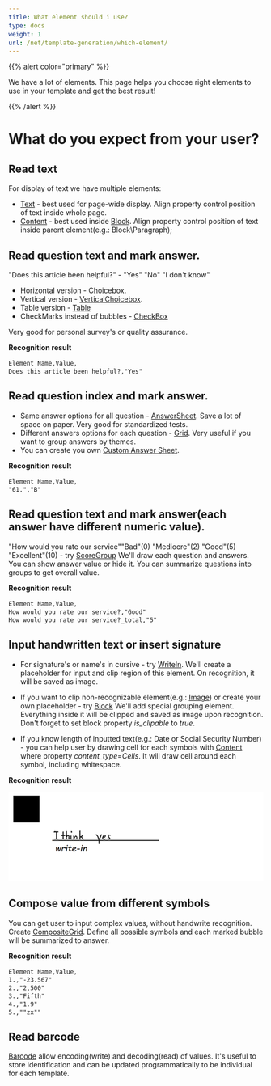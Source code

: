 ```yaml
---
title: What element should i use?
type: docs
weight: 1
url: /net/template-generation/which-element/
---
```


{{% alert color="primary" %}} 

We have a lot of elements. 
This page helps you choose right elements to use in your template and get the best result!

{{% /alert %}}


**<h1>What do you expect from your user?</h1>**

## **Read text**
For display of text we have multiple elements:
 - [Text](https://docs.aspose.com/omr/net/template-generation/txt/elements-description/#text-element) - best used for page-wide display. Align property control position of text inside whole page.
 - [Content](https://docs.aspose.com/omr/net/template-generation/txt/elements-description/#content-element) - best used inside [Block](https://docs.aspose.com/omr/net/template-generation/txt/elements-description/#block-element). Align property control position of text inside parent element(e.g.: Block\Paragraph);

## **Read question text and mark answer.**
"Does this article been helpful?" - "Yes" "No" "I don't know"
- Horizontal version - [Choicebox](https://docs.aspose.com/omr/net/template-generation/txt/elements-description/#choice-box-element).
- Vertical version - [VerticalChoicebox](https://docs.aspose.com/omr/net/template-generation/txt/elements-description/#verticalchoicebox-element).
- Table version - [Table](https://docs.aspose.com/omr/net/template-generation/txt/elements-description/table/) 
- CheckMarks instead of bubbles - [CheckBox](https://docs.aspose.com/omr/net/template-generation/txt/elements-description/#checkbox-element)

Very good for personal survey's or quality assurance.

**Recognition result**
```text
Element Name,Value,
Does this article been helpful?,"Yes"
```

## **Read question index and mark answer.**
- Same answer options for all question - [AnswerSheet](https://docs.aspose.com/omr/net/template-generation/txt/elements-description/#answer-sheet-element). 
Save a lot of space on paper. Very good for standardized tests.
- Different answers options for each question - [Grid](https://docs.aspose.com/omr/net/template-generation/txt/elements-description/#grid-element).
Very useful if you want to group answers by themes.
- You can create you own [Custom Answer Sheet](https://docs.aspose.com/omr/net/template-generation/txt/elements-description/custom-answer-sheet/).

**Recognition result**
```text
Element Name,Value,
"61.","B"
```

## **Read question text and mark answer(each answer have different numeric value).**
"How would you rate our service""Bad"(0) "Mediocre"(2) "Good"(5) "Excellent"(10) - try [ScoreGroup](https://docs.aspose.com/omr/net/template-generation/txt/elements-description/score/)
We'll draw each question and answers. You can show answer value or hide it.
You can summarize questions into groups to get overall value.

**Recognition result**
```text
Element Name,Value,
How would you rate our service?,"Good"
How would you rate our service?_total,"5"
```


## **Input handwritten text or insert signature**
- For signature's or name's in cursive - try [WriteIn](https://docs.aspose.com/omr/net/template-generation/txt/elements-description/#writein-element).
We'll create a placeholder for input and clip region of this element. On recognition, it will be saved as image.

- If you want to clip non-recognizable element(e.g.: [Image](https://docs.aspose.com/omr/net/template-generation/txt/elements-description/#image-element)) or create your own placeholder - try [Block](https://docs.aspose.com/omr/net/template-generation/txt/elements-description/#block-element)
We'll add special grouping element. Everything inside it will be clipped and saved as image upon recognition.
Don't forget to set block property *is_clipable* to *true*.

- If you know length of inputted text(e.g.: Date or Social Security Number) - you can help user by drawing cell for each symbols with [Content](https://docs.aspose.com/omr/net/template-generation/txt/elements-description/#content-element) where property *content_type*=*Cells*. It will draw cell around each symbol, including whitespace.

**Recognition result**

**![todo:image_alt_text](multi-column-template-write-in-cropped.png)**


## **Compose value from different symbols**
You can get user to input complex values, without handwrite recognition.
Create [CompositeGrid](https://docs.aspose.com/omr/net/template-generation/txt/elements-description/composite-grid).
Define all possible symbols and each marked bubble will be summarized to answer.

**Recognition result**

```text
Element Name,Value,
1.,"-23.567"
2.,"2,500"
3.,"Fifth"
4.,"1.9"
5.,""zx""
```

## **Read barcode**
[Barcode](https://docs.aspose.com/omr/net/template-generation/txt/elements-description/#barcode-element) allow encoding(write) and decoding(read) of values. It's useful to store identification and can be updated programmatically to be individual for each template.









